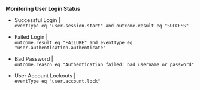 
**Monitoring User Login Status**

* Successful Login |  
`eventType eq "user.session.start" and outcome.result eq "SUCCESS"`

* Failed Login |  
`outcome.result eq "FAILURE" and eventType eq "user.authentication.authenticate"`

* Bad Password |  
`outcome.reason eq "Authentication failed: bad username or password"`

* User Account Lockouts |  
`eventType eq "user.account.lock"`
